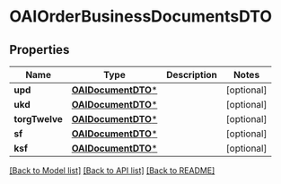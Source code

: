# OAIOrderBusinessDocumentsDTO

## Properties
Name | Type | Description | Notes
------------ | ------------- | ------------- | -------------
**upd** | [**OAIDocumentDTO***](OAIDocumentDTO.md) |  | [optional] 
**ukd** | [**OAIDocumentDTO***](OAIDocumentDTO.md) |  | [optional] 
**torgTwelve** | [**OAIDocumentDTO***](OAIDocumentDTO.md) |  | [optional] 
**sf** | [**OAIDocumentDTO***](OAIDocumentDTO.md) |  | [optional] 
**ksf** | [**OAIDocumentDTO***](OAIDocumentDTO.md) |  | [optional] 

[[Back to Model list]](../README.md#documentation-for-models) [[Back to API list]](../README.md#documentation-for-api-endpoints) [[Back to README]](../README.md)


